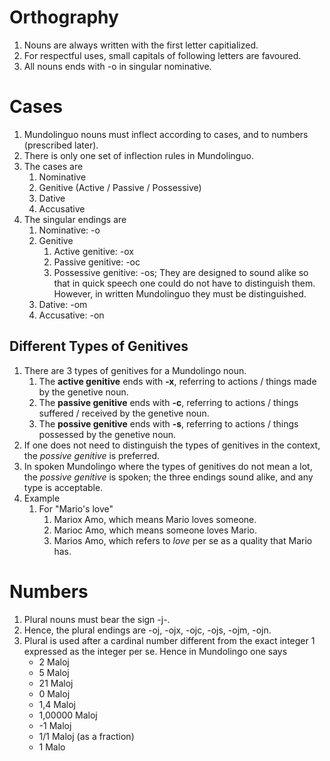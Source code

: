 Orthography
===========
1. Nouns are always written with the first letter capitialized. 
1. For respectful uses, small capitals of following letters are favoured. 
1. All nouns ends with -o in singular nominative. 

Cases
=====
1. Mundolinguo nouns must inflect according to cases, and to numbers (prescribed later). 
1. There is only one set of inflection rules in Mundolinguo. 
1. The cases are
    1. Nominative 
    1. Genitive (Active / Passive / Possessive)
    1. Dative
    1. Accusative
1. The singular endings are
    1. Nominative: -o
    1. Genitive
        1. Active genitive: -ox
        1. Passive genitive: -oc
        1. Possessive genitive: -os; They are designed to sound alike so that in quick speech one could do not have to distinguish them. 
    However, in written Mundolinguo they must be distinguished. 
    1. Dative: -om
    1. Accusative: -on

Different Types of Genitives
----------------------------
1. There are 3 types of genitives for a Mundolingo noun. 
    1. The __active genitive__ ends with __-x__, referring to actions / things
       made by the genetive noun. 
    1. The __passive genitive__ ends with __-c__, referring to actions / things
       suffered / received by the genetive noun. 
    1. The __possive genitive__ ends with __-s__, referring to actions / things
       possessed by the genetive noun. 
1. If one does not need to distinguish the types of genitives in the context, 
   the _possive genitive_ is preferred. 
1. In spoken Mundolingo where the types of genitives do not mean a lot, 
   the _possive genitive_ is spoken; the three endings sound alike, 
   and any type is acceptable. 
1. Example
    1. For "Mario's love"
        1. Mariox Amo, which means Mario loves someone. 
        1. Marioc Amo, which means someone loves Mario. 
        1. Marios Amo, which refers to _love_ per se as a quality that Mario has. 

Numbers
=======
1. Plural nouns must bear the sign -j-. 
1. Hence, the plural endings are -oj, -ojx, -ojc, -ojs, -ojm, -ojn. 
1. Plural is used after a cardinal number different from the exact integer 1 expressed as the integer per se. Hence in Mundolingo one says
    * 2 Maloj 
    * 5 Maloj 
    * 21 Maloj 
    * 0 Maloj 
    * 1,4 Maloj 
    * 1,00000 Maloj 
    * -1 Maloj 
    * 1/1 Maloj (as a fraction) 
    * 1 Malo 
